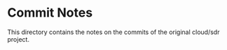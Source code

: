 # Commit Notes

This directory contains the notes on the commits of the original cloud/sdr project.
